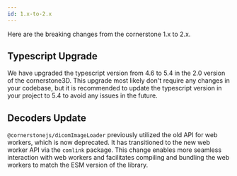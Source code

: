 ```yaml
---
id: 1.x-to-2.x
---
```


Here are the breaking changes from the cornerstone 1.x to 2.x.


## Typescript Upgrade

We have upgraded the typescript version from 4.6 to 5.4 in the 2.0 version of the cornerstone3D.
This upgrade most likely don't require any changes in your codebase, but it is recommended to update the typescript version in your project to 5.4
to avoid any issues in the future.


## Decoders Update

`@cornerstonejs/dicomImageLoader` previously utilized the old API for web workers, which is now deprecated. It has transitioned to the new web worker API via the `comlink` package. This change enables more seamless interaction with web workers and facilitates compiling and bundling the web workers to match the ESM version of the library.
